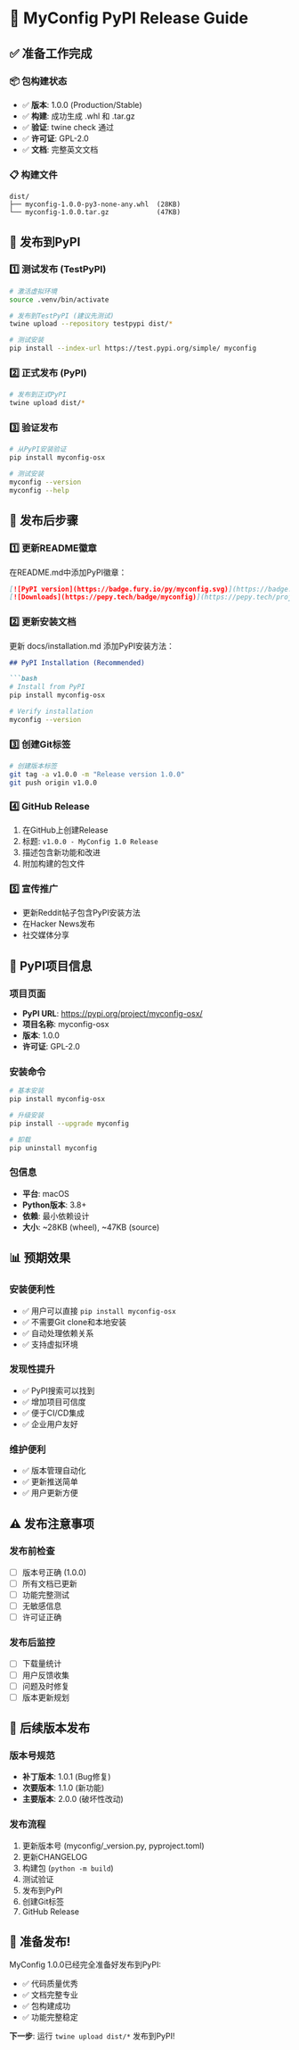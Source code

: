 # 🚀 MyConfig PyPI Release Guide

## ✅ 准备工作完成

### 📦 包构建状态
- ✅ **版本**: 1.0.0 (Production/Stable)
- ✅ **构建**: 成功生成 .whl 和 .tar.gz
- ✅ **验证**: twine check 通过
- ✅ **许可证**: GPL-2.0
- ✅ **文档**: 完整英文文档

### 📋 构建文件
```
dist/
├── myconfig-1.0.0-py3-none-any.whl  (28KB)
└── myconfig-1.0.0.tar.gz            (47KB)
```

## 🔑 发布到PyPI

### 1️⃣ 测试发布 (TestPyPI)
```bash
# 激活虚拟环境
source .venv/bin/activate

# 发布到TestPyPI (建议先测试)
twine upload --repository testpypi dist/*

# 测试安装
pip install --index-url https://test.pypi.org/simple/ myconfig
```

### 2️⃣ 正式发布 (PyPI)
```bash
# 发布到正式PyPI
twine upload dist/*
```

### 3️⃣ 验证发布
```bash
# 从PyPI安装验证
pip install myconfig-osx

# 测试安装
myconfig --version
myconfig --help
```

## 📝 发布后步骤

### 1️⃣ 更新README徽章
在README.md中添加PyPI徽章：
```markdown
[![PyPI version](https://badge.fury.io/py/myconfig.svg)](https://badge.fury.io/py/myconfig)
[![Downloads](https://pepy.tech/badge/myconfig)](https://pepy.tech/project/myconfig)
```

### 2️⃣ 更新安装文档
更新 docs/installation.md 添加PyPI安装方法：
```markdown
## PyPI Installation (Recommended)

```bash
# Install from PyPI
pip install myconfig-osx

# Verify installation
myconfig --version
```

### 3️⃣ 创建Git标签
```bash
# 创建版本标签
git tag -a v1.0.0 -m "Release version 1.0.0"
git push origin v1.0.0
```

### 4️⃣ GitHub Release
1. 在GitHub上创建Release
2. 标题: `v1.0.0 - MyConfig 1.0 Release`
3. 描述包含新功能和改进
4. 附加构建的包文件

### 5️⃣ 宣传推广
- 更新Reddit帖子包含PyPI安装方法
- 在Hacker News发布
- 社交媒体分享

## 🎯 PyPI项目信息

### 项目页面
- **PyPI URL**: https://pypi.org/project/myconfig-osx/
- **项目名称**: myconfig-osx
- **版本**: 1.0.0
- **许可证**: GPL-2.0

### 安装命令
```bash
# 基本安装
pip install myconfig-osx

# 升级安装
pip install --upgrade myconfig

# 卸载
pip uninstall myconfig
```

### 包信息
- **平台**: macOS
- **Python版本**: 3.8+
- **依赖**: 最小依赖设计
- **大小**: ~28KB (wheel), ~47KB (source)

## 📊 预期效果

### 安装便利性
- ✅ 用户可以直接 `pip install myconfig-osx`
- ✅ 不需要Git clone和本地安装
- ✅ 自动处理依赖关系
- ✅ 支持虚拟环境

### 发现性提升
- ✅ PyPI搜索可以找到
- ✅ 增加项目可信度
- ✅ 便于CI/CD集成
- ✅ 企业用户友好

### 维护便利
- ✅ 版本管理自动化
- ✅ 更新推送简单
- ✅ 用户更新方便

## ⚠️ 发布注意事项

### 发布前检查
- [ ] 版本号正确 (1.0.0)
- [ ] 所有文档已更新
- [ ] 功能完整测试
- [ ] 无敏感信息
- [ ] 许可证正确

### 发布后监控
- [ ] 下载量统计
- [ ] 用户反馈收集
- [ ] 问题及时修复
- [ ] 版本更新规划

## 🔄 后续版本发布

### 版本号规范
- **补丁版本**: 1.0.1 (Bug修复)
- **次要版本**: 1.1.0 (新功能)
- **主要版本**: 2.0.0 (破坏性改动)

### 发布流程
1. 更新版本号 (myconfig/_version.py, pyproject.toml)
2. 更新CHANGELOG
3. 构建包 (`python -m build`)
4. 测试验证
5. 发布到PyPI
6. 创建Git标签
7. GitHub Release

## 🎉 准备发布!

MyConfig 1.0.0已经完全准备好发布到PyPI:
- ✅ 代码质量优秀
- ✅ 文档完整专业
- ✅ 包构建成功
- ✅ 功能完整稳定

**下一步**: 运行 `twine upload dist/*` 发布到PyPI!
